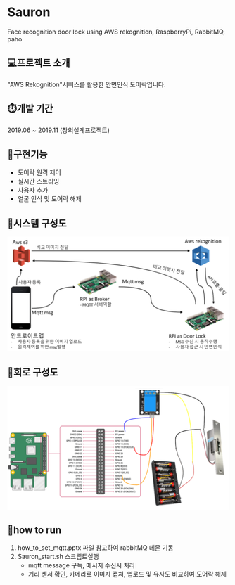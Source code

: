 # Sauron
Face recognition door lock using AWS rekognition, RaspberryPi, RabbitMQ, paho

## 💻프로젝트 소개
"AWS Rekognition"서비스를 활용한 안면인식 도어락입니다.


## ⏱️개발 기간
2019.06 ~ 2019.11 (창의설계프로젝트)

## 📄구현기능
- 도어락 원격 제어
- 실시간 스트리밍
- 사용자 추가
- 얼굴 인식 및 도어락 해제

## 🔎시스템 구성도
![시스템_구성도](https://github.com/yunsarasak/Sauron/blob/main/System_Architecture.png)

## 🔌회로 구성도
![회로 구성도](https://github.com/yunsarasak/Sauron/blob/main/Circuit_configuration_diagram.png)


## 🔬how to run
1. how_to_set_mqtt.pptx 파일 참고하여 rabbitMQ 데몬 기동
2. Sauron_start.sh 스크립트실행
   - mqtt message 구독, 메시지 수신시 처리
   - 거리 센서 확인, 카메라로 이미지 캡쳐, 업로드 및 유사도 비교하여 도어락 해제
